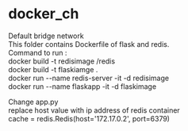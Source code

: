 # docker_ch
 Default bridge network<br />
 This folder contains Dockerfile of flask and redis.<br />
 Command to run :<br />
 docker build -t redisimage /redis<br /> 
 docker build -t  flaskiamge .<br /> 
 docker run --name redis-server -it -d redisimage<br /> 
 docker run --name flaskapp -it -d flaskimage<br />
 
 Change app.py<br />
 replace host value with ip address of redis container<br /> 
 cache = redis.Redis(host='172.17.0.2', port=6379)<br />
 
